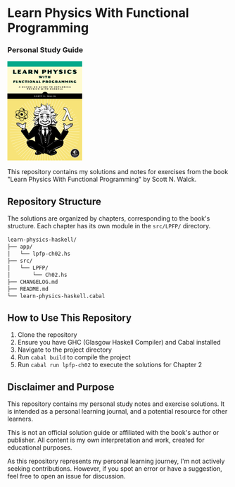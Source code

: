 
# Learn Physics With Functional Programming
### Personal Study Guide

![Book Cover](book_front.png)

This repository contains my solutions and notes for exercises from the book "Learn Physics With Functional Programming" by Scott N. Walck.


## Repository Structure

The solutions are organized by chapters, corresponding to the book's structure. Each chapter has its own module in the `src/LPFP/` directory.

```
learn-physics-haskell/
├── app/
│   └── lpfp-ch02.hs
├── src/
│   └── LPFP/
│       └── Ch02.hs
├── CHANGELOG.md
├── README.md
└── learn-physics-haskell.cabal
```

## How to Use This Repository

1. Clone the repository
2. Ensure you have GHC (Glasgow Haskell Compiler) and Cabal installed
3. Navigate to the project directory
4. Run `cabal build` to compile the project
5. Run `cabal run lpfp-ch02` to execute the solutions for Chapter 2

## Disclaimer and Purpose

This repository contains my personal study notes and exercise solutions. It is intended as a personal learning journal, and a potential resource for other learners.

This is not an official solution guide or affiliated with the book's author or publisher. All content is my own interpretation and work, created for educational purposes.

As this repository represents my personal learning journey, I'm not actively seeking contributions. However, if you spot an error or have a suggestion, feel free to open an issue for discussion.
